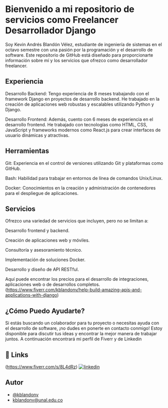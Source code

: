 # Bienvenido a mi repositorio de servicios como Freelancer Desarrollador Django

Soy Kevin Andrés Blandón Vélez, estudiante de ingeniería de sistemas en el octavo semestre con una pasión por la programación y el desarrollo de software. Este repositorio de GitHub está diseñado para proporcionarte información sobre mí y los servicios que ofrezco como desarrollador freelancer.


## Experiencia

Desarrollo Backend: Tengo experiencia de 8 meses trabajando con el framework Django en proyectos de desarrollo backend. He trabajado en la creación de aplicaciones web robustas y escalables utilizando Python y Django.

Desarrollo Frontend: Además, cuento con 6 meses de experiencia en el desarrollo frontend. He trabajado con tecnologías como HTML, CSS, JavaScript y frameworks modernos como React.js para crear interfaces de usuario dinámicas y atractivas.
## Herramientas
Git: Experiencia en el control de versiones utilizando Git y plataformas como GitHub.

Bash: Habilidad para trabajar en entornos de línea de comandos Unix/Linux.

Docker: Conocimientos en la creación y administración de contenedores para el despliegue de aplicaciones.


## Servicios
Ofrezco una variedad de servicios que incluyen, pero no se limitan a:

Desarrollo frontend y backend.

Creación de aplicaciones web y móviles.

Consultoría y asesoramiento técnico.

Implementación de soluciones Docker.

Desarrollo y diseño de API RESTful.

Aquí puede encontrar los precios para el desarrollo de integraciones, aplicaciones web o de desarrollos completos. (https://www.fiverr.com/kblandonv/help-build-amazing-apis-and-applications-with-django)

## ¿Cómo Puedo Ayudarte?

Si estás buscando un colaborador para tu proyecto o necesitas ayuda con el desarrollo de software, ¡no dudes en ponerte en contacto conmigo! Estoy disponible para discutir tus ideas y encontrar la mejor manera de trabajar juntos.
A continuación encontrará mi perfil de Fiverr y de Linkedin
## 🔗 Links
(https://www.fiverr.com/s/8L4dRz)
[![linkedin](https://img.shields.io/badge/linkedin-0A66C2?style=for-the-badge&logo=linkedin&logoColor=white)](https://www.linkedin.com/in/kblandonv/)


## Autor

- [@kblandonv](https://www.github.com/kblandonv)
- kblandonv@unal.edu.co

